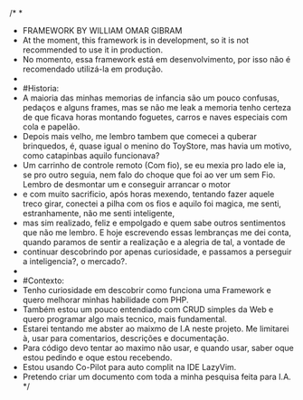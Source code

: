 /*
 *
 * FRAMEWORK BY WILLIAM OMAR GIBRAM
 * At the moment, this framework is in development, so it is not recommended to use it in production.
 * No momento, essa framework está em desenvolvimento, por isso não é recomendado utilizá-la em produção.
 * 
 *  #Historia: 
 *    A maioria das minhas memorias de infancia são um pouco confusas, pedaços e alguns frames, mas se não me leak a memoria tenho certeza de que ficava horas montando foguetes, carros e naves especiais com cola e papelão.
 *  Depois mais velho, me lembro tambem que comecei a quberar brinquedos, é, quase igual o menino do ToyStore, mas havia um motivo, como catapinbas aquilo funcionava?
 *  Um carrinho de controle remoto (Com fio), se eu mexia pro lado ele ia, se pro outro seguia, nem falo do choque que foi ao ver um sem Fio. Lembro de desmontar um e conseguir arrancar o motor
 *  e com muito sacrificio, após horas mexendo, tentando fazer aquele treco girar, conectei a pilha com os fios e aquilo foi magica, me senti, estranhamente, não me senti inteligente,
 *  mas sim realizado, feliz e empolgado e quem sabe outros sentimentos que não me lembro. E hoje escrevendo essas lembranças me dei conta, quando paramos de sentir a realização e a alegria de tal, a vontade de 
 *  continuar descobrindo por apenas curiosidade, e passamos a perseguir a inteligencia?, o mercado?.
 *
 *  #Contexto:
 *    Tenho curiosidade em descobrir como funciona uma Framework e quero melhorar minhas habilidade com PHP.
 *    Também estou um pouco entendiado com CRUD simples da Web e quero programar algo mais tecnico, mais fundamental.
 *    Estarei tentando me abster ao maixmo de I.A neste projeto. Me limitarei à, usar para comentarios, descrições e documentação.
 *    Para código devo tentar ao maximo não usar, e quando usar, saber oque estou pedindo e oque estou recebendo. 
 *    Estou usando Co-Pilot para auto complit na IDE LazyVim. 
 *    Pretendo criar um documento com toda a minha pesquisa feita para I.A.
 */


